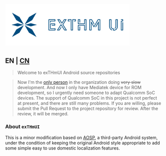 # <img src="https://github.com/exTHmUI/android/blob/Tenshi/logo.png" width="400"> #

## EN | [CN](https://github.com/exTHmUI/.github/blob/master/profile/README_CN.md) ##

> Welcome to exTHmUI Android source repositories

> Now I'm the [only person](https://github.com/Yuyuko1024) in the organization doing ~~very slow~~ development.  And now I only have Mediatek device for ROM development, so I urgently need someone to adapt Qualcomm SoC devices. The support of Qualcomm SoC in this project is not perfect at present, and there are still many problems. If you are willing, please submit the Pull Request to the project repository for review. After the review, it will be merged.

### About ``exTHmUI`` ###
This is a minor modification based on [AOSP](http://android.googlesource.com/), a third-party Android system, under the condition of keeping the original Android style appropriate to add some simple easy to use domestic localization features.